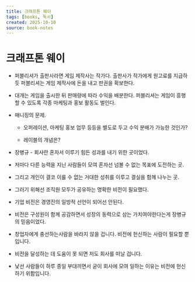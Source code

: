 ```yaml
---
title: 크래프톤 웨이
tags: [books, 독서]
created: 2025-10-10
source: book-notes
---
```


# 크래프톤 웨이



- 퍼블리셔가 출판사라면 게임 제작사는 작가다. 출판사가 작가에게 원고료를 지급하듯 퍼블리셔는 게임 제작사에 돈을 내고 판권을 확보한다. 

- 대개는 게임을 출시한 뒤 판매량에 따라 수익을 배분한다. 퍼블리셔는 게임이 흥행할 수 있도록 각종 마케팅과 홍보 활동도 벌인다.

- 매니징의 문제. 

  - 오퍼레이션, 마케팅 홍보 업무 등등을 별도로 두고 수익 분배가 가능한 것인가?

  - 레이블의 개념은?

- 장병규 - 회사란 혼자서 이루기 힘든 성과를 내기 위한 곳이었다. 

- 저마다 다른 능력을 지닌 사람들이 모여 혼자선 넘볼 수 없는 목표에 도전하는 곳. 

- 그리고 개인이 결코 이룰 수 없는 거대한 성취를 이루고 결실을 함께 나누는 곳.

- 그러기 위해선 조직원 모두가 공유하는 명확한 비전이 필요했다.

- 기업 비전은 경영진의 일방적 선언이 되어선 안된다.

- 비전은 구성원이 함께 공감하면서 성장의 동력으로 삼는 가치여야한다는게 장병규의 믿음이었다.

- 창업자에게 충선하는사람을 바라지 않을 겁니다. 비전에 헌신하는 사람이 필요할 뿐입니다.

- 비전을 달성하는 데 도움이 못 되면 저도 회사를 떠날 겁니다. 

- 낯선 사람들이 하루 종일 부대끼면서 굳이 회사에 모여 일하는 이유는 비전에 헌신하기 위함입니다.


